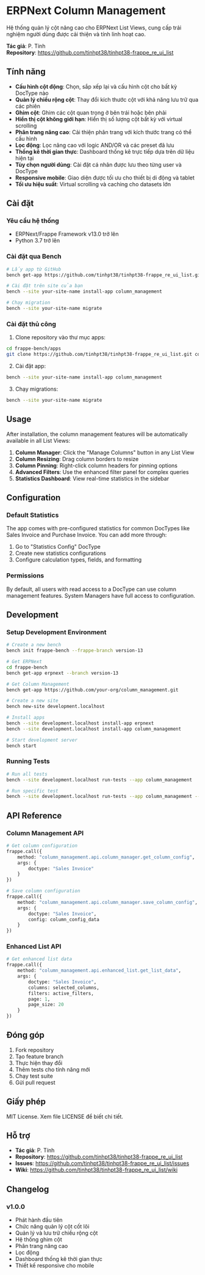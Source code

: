 # ERPNext Column Management

Hệ thống quản lý cột nâng cao cho ERPNext List Views, cung cấp trải nghiệm người dùng được cải thiện và tính linh hoạt cao.

**Tác giả**: P. Tính  
**Repository**: https://github.com/tinhpt38/tinhpt38-frappe_re_ui_list

## Tính năng

- **Cấu hình cột động**: Chọn, sắp xếp lại và cấu hình cột cho bất kỳ DocType nào
- **Quản lý chiều rộng cột**: Thay đổi kích thước cột với khả năng lưu trữ qua các phiên
- **Ghim cột**: Ghim các cột quan trọng ở bên trái hoặc bên phải
- **Hiển thị cột không giới hạn**: Hiển thị số lượng cột bất kỳ với virtual scrolling
- **Phân trang nâng cao**: Cải thiện phân trang với kích thước trang có thể cấu hình
- **Lọc động**: Lọc nâng cao với logic AND/OR và các preset đã lưu
- **Thống kê thời gian thực**: Dashboard thống kê trực tiếp dựa trên dữ liệu hiện tại
- **Tùy chọn người dùng**: Cài đặt cá nhân được lưu theo từng user và DocType
- **Responsive mobile**: Giao diện được tối ưu cho thiết bị di động và tablet
- **Tối ưu hiệu suất**: Virtual scrolling và caching cho datasets lớn

## Cài đặt

### Yêu cầu hệ thống

- ERPNext/Frappe Framework v13.0 trở lên
- Python 3.7 trở lên

### Cài đặt qua Bench

```bash
# Lấy app từ GitHub
bench get-app https://github.com/tinhpt38/tinhpt38-frappe_re_ui_list.git

# Cài đặt trên site của bạn
bench --site your-site-name install-app column_management

# Chạy migration
bench --site your-site-name migrate
```

### Cài đặt thủ công

1. Clone repository vào thư mục apps:
```bash
cd frappe-bench/apps
git clone https://github.com/tinhpt38/tinhpt38-frappe_re_ui_list.git column_management
```

2. Cài đặt app:
```bash
bench --site your-site-name install-app column_management
```

3. Chạy migrations:
```bash
bench --site your-site-name migrate
```

## Usage

After installation, the column management features will be automatically available in all List Views:

1. **Column Manager**: Click the "Manage Columns" button in any List View
2. **Column Resizing**: Drag column borders to resize
3. **Column Pinning**: Right-click column headers for pinning options
4. **Advanced Filters**: Use the enhanced filter panel for complex queries
5. **Statistics Dashboard**: View real-time statistics in the sidebar

## Configuration

### Default Statistics

The app comes with pre-configured statistics for common DocTypes like Sales Invoice and Purchase Invoice. You can add more through:

1. Go to "Statistics Config" DocType
2. Create new statistics configurations
3. Configure calculation types, fields, and formatting

### Permissions

By default, all users with read access to a DocType can use column management features. System Managers have full access to configuration.

## Development

### Setup Development Environment

```bash
# Create a new bench
bench init frappe-bench --frappe-branch version-13

# Get ERPNext
cd frappe-bench
bench get-app erpnext --branch version-13

# Get Column Management
bench get-app https://github.com/your-org/column_management.git

# Create a new site
bench new-site development.localhost

# Install apps
bench --site development.localhost install-app erpnext
bench --site development.localhost install-app column_management

# Start development server
bench start
```

### Running Tests

```bash
# Run all tests
bench --site development.localhost run-tests --app column_management

# Run specific test
bench --site development.localhost run-tests --app column_management --module column_management.tests.test_column_service
```

## API Reference

### Column Management API

```python
# Get column configuration
frappe.call({
    method: "column_management.api.column_manager.get_column_config",
    args: {
        doctype: "Sales Invoice"
    }
})

# Save column configuration
frappe.call({
    method: "column_management.api.column_manager.save_column_config",
    args: {
        doctype: "Sales Invoice",
        config: column_config_data
    }
})
```

### Enhanced List API

```python
# Get enhanced list data
frappe.call({
    method: "column_management.api.enhanced_list.get_list_data",
    args: {
        doctype: "Sales Invoice",
        columns: selected_columns,
        filters: active_filters,
        page: 1,
        page_size: 20
    }
})
```

## Đóng góp

1. Fork repository
2. Tạo feature branch
3. Thực hiện thay đổi
4. Thêm tests cho tính năng mới
5. Chạy test suite
6. Gửi pull request

## Giấy phép

MIT License. Xem file LICENSE để biết chi tiết.

## Hỗ trợ

- **Tác giả**: P. Tính
- **Repository**: https://github.com/tinhpt38/tinhpt38-frappe_re_ui_list
- **Issues**: https://github.com/tinhpt38/tinhpt38-frappe_re_ui_list/issues
- **Wiki**: https://github.com/tinhpt38/tinhpt38-frappe_re_ui_list/wiki

## Changelog

### v1.0.0
- Phát hành đầu tiên
- Chức năng quản lý cột cốt lõi
- Quản lý và lưu trữ chiều rộng cột
- Hệ thống ghim cột
- Phân trang nâng cao
- Lọc động
- Dashboard thống kê thời gian thực
- Thiết kế responsive cho mobile